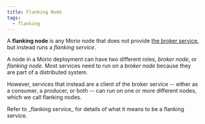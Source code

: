 ```yaml
---
title: Flanking Node
tags:
  - flanking
---
```


A **flanking node** is any Morio node that does not provide [the broker
service](/docs/guides/services/broker), but instead runs a
_flanking service_.

A node in a Morio deployment can have two different roles, _broker node_, or
_flanking node_. Most services need
to run on a _broker node_ because they are part of a distributed system.

However, services that instead are a client of the broker service -- either as
a consumer, a producer, or both -- can run on one or more different nodes,
which we call flanking nodes.

<Related>
Refer to _flanking service_ for
details of what it means to be a flanking service.
</Related>

